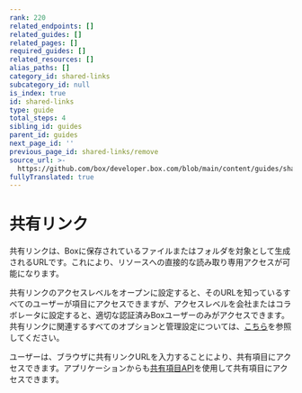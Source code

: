 ```yaml
---
rank: 220
related_endpoints: []
related_guides: []
related_pages: []
required_guides: []
related_resources: []
alias_paths: []
category_id: shared-links
subcategory_id: null
is_index: true
id: shared-links
type: guide
total_steps: 4
sibling_id: guides
parent_id: guides
next_page_id: ''
previous_page_id: shared-links/remove
source_url: >-
  https://github.com/box/developer.box.com/blob/main/content/guides/shared-links/index.md
fullyTranslated: true
---
```

# 共有リンク

共有リンクは、Boxに保存されているファイルまたはフォルダを対象として生成されるURLです。これにより、リソースへの直接的な読み取り専用アクセスが可能になります。

共有リンクのアクセスレベルをオープンに設定すると、そのURLを知っているすべてのユーザーが項目にアクセスできますが、アクセスレベルを会社またはコラボレータに設定すると、適切な認証済みBoxユーザーのみがアクセスできます。共有リンクに関連するすべてのオプションと管理設定については、[こちら][community_create_shared_link]を参照してください。

ユーザーは、ブラウザに共有リンクURLを入力することにより、共有項目にアクセスできます。アプリケーションからも[共有項目API](endpoint://get_shared_items)を使用して共有項目にアクセスできます。

<!-- i18n-enable localize-links -->

[community_create_shared_link]: https://support.box.com/hc/ja/articles/360043697094-共有リンクの作成

<!-- i18n-disable localize-links -->
